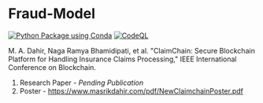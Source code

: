 # Fraud-Model
[![Python Package using Conda](https://github.com/Masrik-Dahir/Fraud-Model/actions/workflows/python-package-conda.yml/badge.svg)](https://github.com/Masrik-Dahir/Fraud-Model/actions/workflows/python-package-conda.yml) [![CodeQL](https://github.com/Masrik-Dahir/Fraud-Model/actions/workflows/codeql-analysis.yml/badge.svg)](https://github.com/Masrik-Dahir/Fraud-Model/actions/workflows/codeql-analysis.yml)

M. A. Dahir, Naga Ramya Bhamidipati, et al. "ClaimChain: Secure Blockchain Platform for Handling Insurance Claims Processing," IEEE International Conference on Blockchain. 

1. Research Paper - _Pending_ _Publication_
2. Poster - https://www.masrikdahir.com/pdf/NewClaimchainPoster.pdf
